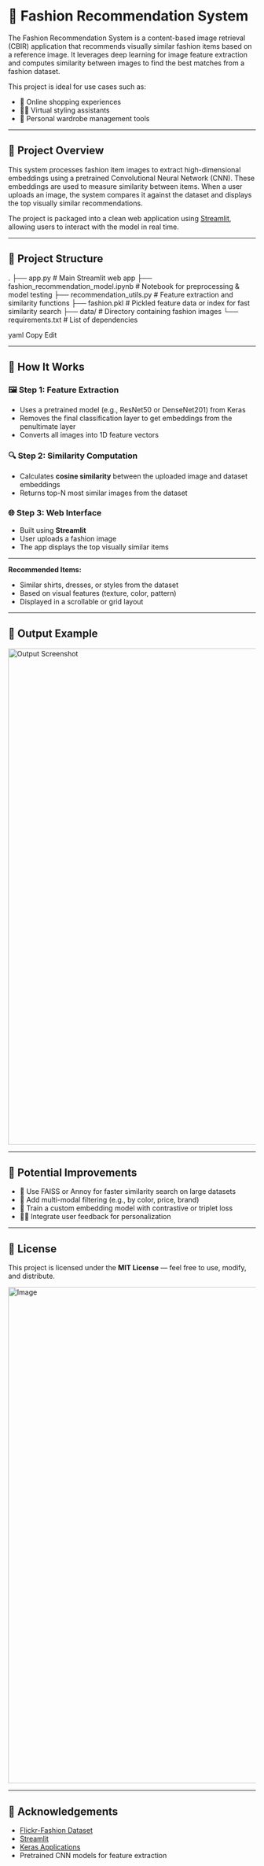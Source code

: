 # 👗 Fashion Recommendation System

The Fashion Recommendation System is a content-based image retrieval (CBIR) application that recommends visually similar fashion items based on a reference image. It leverages deep learning for image feature extraction and computes similarity between images to find the best matches from a fashion dataset.

This project is ideal for use cases such as:

- 🛒 Online shopping experiences  
- 🧍‍♀️ Virtual styling assistants  
- 🧳 Personal wardrobe management tools

---

## 📌 Project Overview

This system processes fashion item images to extract high-dimensional embeddings using a pretrained Convolutional Neural Network (CNN). These embeddings are used to measure similarity between items. When a user uploads an image, the system compares it against the dataset and displays the top visually similar recommendations.

The project is packaged into a clean web application using [Streamlit](https://streamlit.io/), allowing users to interact with the model in real time.

---

## 🧱 Project Structure

.
├── app.py # Main Streamlit web app
├── fashion_recommendation_model.ipynb # Notebook for preprocessing & model testing
├── recommendation_utils.py # Feature extraction and similarity functions
├── fashion.pkl # Pickled feature data or index for fast similarity search
├── data/ # Directory containing fashion images
└── requirements.txt # List of dependencies

yaml
Copy
Edit

---

## 🧠 How It Works

### 🖼️ Step 1: Feature Extraction

- Uses a pretrained model (e.g., ResNet50 or DenseNet201) from Keras
- Removes the final classification layer to get embeddings from the penultimate layer
- Converts all images into 1D feature vectors

### 🔍 Step 2: Similarity Computation

- Calculates **cosine similarity** between the uploaded image and dataset embeddings
- Returns top-N most similar images from the dataset

### 🌐 Step 3: Web Interface

- Built using **Streamlit**
- User uploads a fashion image
- The app displays the top visually similar items

---


**Recommended Items:**

- Similar shirts, dresses, or styles from the dataset  
- Based on visual features (texture, color, pattern)  
- Displayed in a scrollable or grid layout

---

## 🧪 Output Example

<img width="1474" height="1009" alt="Output Screenshot" src="https://github.com/user-attachments/assets/33cf94d3-edae-4ad8-825d-528270a01706" />

---

## 🔮 Potential Improvements

- 🧠 Use FAISS or Annoy for faster similarity search on large datasets  
- 🎨 Add multi-modal filtering (e.g., by color, price, brand)  
- 🔬 Train a custom embedding model with contrastive or triplet loss  
- 🧍‍♂️ Integrate user feedback for personalization  

---

## 🧾 License

This project is licensed under the **MIT License** — feel free to use, modify, and distribute.

<img width="1474" height="1009" alt="Image" src="https://github.com/user-attachments/assets/640837bc-72a3-40c4-ac14-ee454df26f8e" />

---

## 🙌 Acknowledgements

- [Flickr-Fashion Dataset](https://github.com/xthan/flickr-style)  
- [Streamlit](https://streamlit.io/)  
- [Keras Applications](https://keras.io/api/applications/)  
- Pretrained CNN models for feature extraction  
